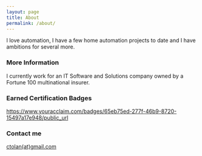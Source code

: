 ```yaml
---
layout: page
title: About
permalink: /about/
---
```


I love automation, I have a few home automation projects to date and I have ambitions for several more.

### More Information

I currently work for an IT Software and Solutions company owned by a Fortune 100 multinational insurer.

### Earned Certification Badges
https://www.youracclaim.com/badges/65eb75ed-277f-46b9-8720-15497a17e948/public_url

### Contact me

[ctolan(at)gmail.com](mailto:ctolan(at)gmail.com)

